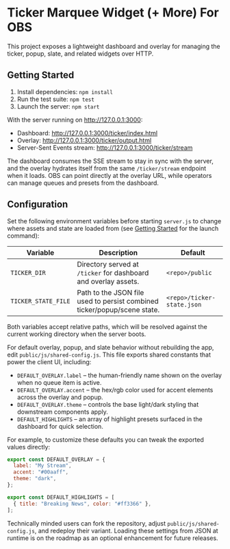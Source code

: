 # Ticker Marquee Widget (+ More) For OBS

This project exposes a lightweight dashboard and overlay for managing the ticker, popup, slate, and related widgets over HTTP.

## Getting Started

1. Install dependencies: `npm install`
2. Run the test suite: `npm test`
3. Launch the server: `npm start`

With the server running on <http://127.0.0.1:3000>:

- Dashboard: <http://127.0.0.1:3000/ticker/index.html>
- Overlay: <http://127.0.0.1:3000/ticker/output.html>
- Server-Sent Events stream: <http://127.0.0.1:3000/ticker/stream>

The dashboard consumes the SSE stream to stay in sync with the server, and the overlay hydrates itself from the same `/ticker/stream` endpoint when it loads. OBS can point directly at the overlay URL, while operators can manage queues and presets from the dashboard.



## Configuration

Set the following environment variables before starting `server.js` to change where assets and state are loaded from (see [Getting Started](#getting-started) for the launch command):

| Variable | Description | Default |
| --- | --- | --- |
| `TICKER_DIR` | Directory served at `/ticker` for dashboard and overlay assets. | `<repo>/public` |
| `TICKER_STATE_FILE` | Path to the JSON file used to persist combined ticker/popup/scene state. | `<repo>/ticker-state.json` |

Both variables accept relative paths, which will be resolved against the current working directory when the server boots.

For default overlay, popup, and slate behavior without rebuilding the app, edit `public/js/shared-config.js`. This file exports shared constants that power the client UI, including:

- `DEFAULT_OVERLAY.label` – the human-friendly name shown on the overlay when no queue item is active.
- `DEFAULT_OVERLAY.accent` – the hex/rgb color used for accent elements across the overlay and popup.
- `DEFAULT_OVERLAY.theme` – controls the base light/dark styling that downstream components apply.
- `DEFAULT_HIGHLIGHTS` – an array of highlight presets surfaced in the dashboard for quick selection.

For example, to customize these defaults you can tweak the exported values directly:

```js
export const DEFAULT_OVERLAY = {
  label: "My Stream",
  accent: "#00aaff",
  theme: "dark",
};

export const DEFAULT_HIGHLIGHTS = [
  { title: "Breaking News", color: "#ff3366" },
];
```

Technically minded users can fork the repository, adjust `public/js/shared-config.js`, and redeploy their variant. Loading these settings from JSON at runtime is on the roadmap as an optional enhancement for future releases.
